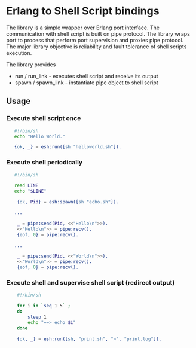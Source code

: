 # Erlang to Shell Script bindings

The library is a simple wrapper over Erlang port interface. The communication with shell 
script is built on pipe protocol. The library wraps port to process that perform port
supervision and proxies pipe protocol. The major library objective is reliability and fault 
tolerance of shell scripts execution.

The library provides
 * run / run_link      - executes shell script and receive its output
 * spawn / spawn_link  - instantiate pipe object to shell script

## Usage

### Execute shell script once

```bash
   #!/bin/sh
   echo "Hello World."
```

```erlang
   {ok, _} = esh:run([sh "helloworld.sh"]).
```

### Execute shell periodically

```bash
   #!/bin/sh

   read LINE
   echo "$LINE"
``` 

```erlang
	{ok, Pid} = esh:spawn([sh "echo.sh"]).

   ...

	_ = pipe:send(Pid, <<"Hello\n">>).
	<<"Hello\n">> = pipe:recv().
	{eof, 0} = pipe:recv().

   ...

	_ = pipe:send(Pid, <<"World\n">>).
	<<"World\n">> = pipe:recv().
	{eof, 0} = pipe:recv().

```

### Execute shell and supervise shell script (redirect output)

```bash
	#!/bin/sh

	for i in `seq 1 5` ;
	do
		sleep 1
		echo "==> echo $i"
	done
```

```erlang
	{ok, _} = esh:run([sh, "print.sh", ">", "print.log"]).
``` 
